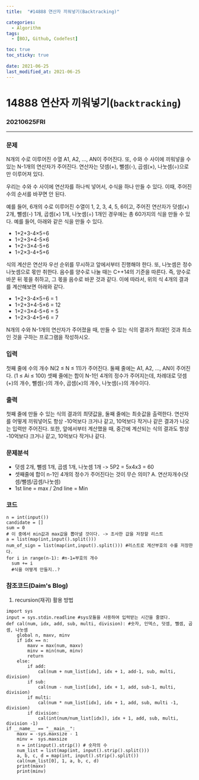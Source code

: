 ```yaml
---
title:  "#14888 연산자 끼워넣기(Backtracking)"

categories:
  - Algorithm
tags:
  - [BOJ, Github, CodeTest]

toc: true
toc_sticky: true
 
date: 2021-06-25
last_modified_at: 2021-06-25
---
```


# 14888 연산자 끼워넣기(`backtracking`)
### 20210625FRI
-------------
### 문제
N개의 수로 이루어진 수열 A1, A2, ..., AN이 주어진다. 또, 수와 수 사이에 끼워넣을 수 있는 N-1개의 연산자가 주어진다. 연산자는 덧셈(+), 뺄셈(-), 곱셈(×), 나눗셈(÷)으로만 이루어져 있다.

우리는 수와 수 사이에 연산자를 하나씩 넣어서, 수식을 하나 만들 수 있다. 이때, 주어진 수의 순서를 바꾸면 안 된다.

예를 들어, 6개의 수로 이루어진 수열이 1, 2, 3, 4, 5, 6이고, 주어진 연산자가 덧셈(+) 2개, 뺄셈(-) 1개, 곱셈(×) 1개, 나눗셈(÷) 1개인 경우에는 총 60가지의 식을 만들 수 있다. 예를 들어, 아래와 같은 식을 만들 수 있다.

- 1+2+3-4×5÷6
- 1÷2+3+4-5×6
- 1+2÷3×4-5+6
- 1÷2×3-4+5+6

식의 계산은 연산자 우선 순위를 무시하고 앞에서부터 진행해야 한다. 또, 나눗셈은 정수 나눗셈으로 몫만 취한다. 음수를 양수로 나눌 때는 C++14의 기준을 따른다. 즉, 양수로 바꾼 뒤 몫을 취하고, 그 몫을 음수로 바꾼 것과 같다. 이에 따라서, 위의 식 4개의 결과를 계산해보면 아래와 같다.

- 1+2+3-4×5÷6 = 1
- 1÷2+3+4-5×6 = 12
- 1+2÷3×4-5+6 = 5
- 1÷2×3-4+5+6 = 7

N개의 수와 N-1개의 연산자가 주어졌을 때, 만들 수 있는 식의 결과가 최대인 것과 최소인 것을 구하는 프로그램을 작성하시오.

### 입력
첫째 줄에 수의 개수 N(2 ≤ N ≤ 11)가 주어진다. 둘째 줄에는 A1, A2, ..., AN이 주어진다. (1 ≤ Ai ≤ 100) 셋째 줄에는 합이 N-1인 4개의 정수가 주어지는데, 차례대로 덧셈(+)의 개수, 뺄셈(-)의 개수, 곱셈(×)의 개수, 나눗셈(÷)의 개수이다.

### 출력
첫째 줄에 만들 수 있는 식의 결과의 최댓값을, 둘째 줄에는 최솟값을 출력한다. 연산자를 어떻게 끼워넣어도 항상 -10억보다 크거나 같고, 10억보다 작거나 같은 결과가 나오는 입력만 주어진다. 또한, 앞에서부터 계산했을 때, 중간에 계산되는 식의 결과도 항상 -10억보다 크거나 같고, 10억보다 작거나 같다.


### 문제분석
- 덧셈 2개, 뺄셈 1개, 곱셈 1개, 나눗셈 1개 -> 5P2 = 5x4x3 = 60
- 셋째줄에 합이 n-1인 4개의 정수가 주어진다는 것이 무슨 의미? A. 연산자개수(덧셈/뺄셈/곱셈/나눗셈)
- 1st line = max / 2nd line = Min

### 코드
```
n = int(input())
candidate = []
sum = 0
# 이 중에서 min값과 max값을 뽑아낼 것이다. -> 조사한 값을 저장할 리스트
a = list(map(int,input().split()))
num_of_sign = list(map(int,input().split())) #리스트로 계산부호의 수를 저장한다.
for i in range(n-1): #n-1=부호의 개수
  sum += i
  #식을 어떻게 만들지..?
```
### 참조코드(Daim's Blog)
1. recursion(재귀) 활용 방법
```
import sys
input = sys.stdin.readline #sys모듈을 사용하여 입력받는 시간을 줄였다.
def cal(num, idx, add, sub, multi, division): #숫자, 인덱스, 덧셈, 뺄셈, 곱셈, 나눗셈
    global n, maxv, minv
    if idx == n:
        maxv = max(num, maxv)
        minv = min(num, minv)
        return
    else:
        if add:
            cal(num + num_list[idx], idx + 1, add-1, sub, multi, division)
        if sub:
            cal(num - num_list[idx], idx + 1, add, sub-1, multi, division)
        if multi:
            cal(num * num_list[idx], idx + 1, add, sub, multi -1, division)
        if division:
            cal(int(num/num_list[idx]), idx + 1, add, sub, multi, division -1)
if __name__ == "__main__":
    maxv = -sys.maxsize - 1
    minv =  sys.maxsize
    n = int(input().strip()) # 숫자의 수
    num_list = list(map(int, input().strip().split()))
    a, b, c, d = map(int, input().strip().split())
    cal(num_list[0], 1, a, b, c, d)
    print(maxv)
    print(minv)
```  
